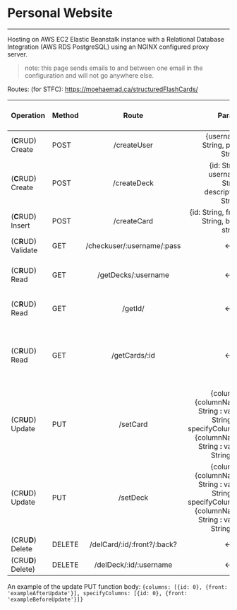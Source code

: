 # Personal Website

---

Hosting on AWS EC2 Elastic Beanstalk instance with a Relational Database Integration (AWS RDS PostgreSQL) using an NGINX configured proxy server.

>note: this page sends emails to and between one email in the configuration and will not go anywhere else.

Routes: (for STFC):
https://moehaemad.ca/structuredFlashCards/

| Operation       | Method |Route           | Params           | Success={result: true}          |
| ------------- |:--------- |:-------------:|-------------:|-------------:|
| (**C**RUD) Create  |POST |  /createUser | {username: String, pass: String}| `default`|
| (**C**RUD) Create  |POST |  /createDeck | {id: String, username: String, description: String}| `default`      |something | 
| (**C**RUD) Insert     |POST |  /createCard      | {id: String, front: String, back: string}      |something |  `default`      |
| (C**R**UD) Validate  |GET |  /checkuser/:username/:pass | <---| `default`|
| (C**R**UD) Read  |GET |  /getDecks/:username | <---| {result: true, ids: {id: Integer}[]}       |
| (C**R**UD) Read  |GET |  /getId/ | <---| {result: true, max: Integer}       |
| (C**R**UD) Read  |GET |  /getCards/:id | <---| {result: true, cards: {front: String, back: String}[]}       |
| (CR**U**D) Update |PUT |  /setCard      | {columns: {columnName: String **:** value: String }[], specifyColumns: {columnName: String **:** value: String }[]}      | `default`      |
| (CR**U**D) Update |PUT |  /setDeck      | {columns: {columnName: String **:** value: String }[], specifyColumns: {columnName: String **:** value: String }[]}      | `default`      |
| (CRU**D**) Delete  |DELETE |  /delCard/:id/:front?/:back?      | <---| `default`      |
| (CRU**D**) Delete)  |DELETE |  /delDeck/:id/:username      | <---| `default`      |

An example of the update PUT function body:
`{columns: [{id: 0}, {front: 'exampleAfterUpdate'}], specifyColumns: [{id: 0}, {front: 'exampleBeforeUpdate'}]}`